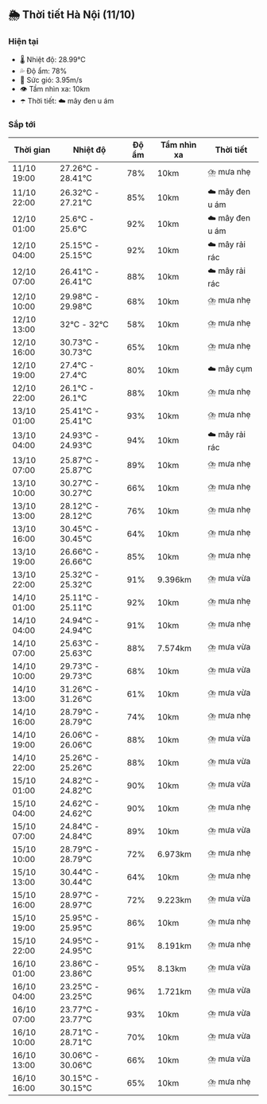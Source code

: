 ## 🌦️ Thời tiết Hà Nội (11/10)

### Hiện tại

- 🌡️ Nhiệt độ: 28.99℃
- 💦 Độ ẩm: 78%
- 💨 Sức gió: 3.95m/s
- 👁️ Tầm nhìn xa: 10km
- ☂️ Thời tiết: ☁️ mây đen u ám

### Sắp tới

| Thời gian | Nhiệt độ | Độ ẩm | Tầm nhìn xa | Thời tiết |
| --- | --- | --- | --- | --- |
| 11/10 19:00 | 27.26℃ - 28.41℃ | 78% | 10km | ⛈️ mưa nhẹ |
| 11/10 22:00 | 26.32℃ - 27.21℃ | 85% | 10km | ☁️ mây đen u ám |
| 12/10 01:00 | 25.6℃ - 25.6℃ | 92% | 10km | ☁️ mây đen u ám |
| 12/10 04:00 | 25.15℃ - 25.15℃ | 92% | 10km | ☁️ mây rải rác |
| 12/10 07:00 | 26.41℃ - 26.41℃ | 88% | 10km | ☁️ mây rải rác |
| 12/10 10:00 | 29.98℃ - 29.98℃ | 68% | 10km | ⛈️ mưa nhẹ |
| 12/10 13:00 | 32℃ - 32℃ | 58% | 10km | ⛈️ mưa nhẹ |
| 12/10 16:00 | 30.73℃ - 30.73℃ | 65% | 10km | ⛈️ mưa nhẹ |
| 12/10 19:00 | 27.4℃ - 27.4℃ | 80% | 10km | ☁️ mây cụm |
| 12/10 22:00 | 26.1℃ - 26.1℃ | 88% | 10km | ⛈️ mưa nhẹ |
| 13/10 01:00 | 25.41℃ - 25.41℃ | 93% | 10km | ⛈️ mưa nhẹ |
| 13/10 04:00 | 24.93℃ - 24.93℃ | 94% | 10km | ☁️ mây rải rác |
| 13/10 07:00 | 25.87℃ - 25.87℃ | 89% | 10km | ⛈️ mưa nhẹ |
| 13/10 10:00 | 30.27℃ - 30.27℃ | 66% | 10km | ⛈️ mưa nhẹ |
| 13/10 13:00 | 28.12℃ - 28.12℃ | 76% | 10km | ⛈️ mưa nhẹ |
| 13/10 16:00 | 30.45℃ - 30.45℃ | 64% | 10km | ⛈️ mưa nhẹ |
| 13/10 19:00 | 26.66℃ - 26.66℃ | 85% | 10km | ⛈️ mưa nhẹ |
| 13/10 22:00 | 25.32℃ - 25.32℃ | 91% | 9.396km | ⛈️ mưa vừa |
| 14/10 01:00 | 25.11℃ - 25.11℃ | 92% | 10km | ⛈️ mưa nhẹ |
| 14/10 04:00 | 24.94℃ - 24.94℃ | 91% | 10km | ⛈️ mưa nhẹ |
| 14/10 07:00 | 25.63℃ - 25.63℃ | 88% | 7.574km | ⛈️ mưa vừa |
| 14/10 10:00 | 29.73℃ - 29.73℃ | 68% | 10km | ⛈️ mưa vừa |
| 14/10 13:00 | 31.26℃ - 31.26℃ | 61% | 10km | ⛈️ mưa vừa |
| 14/10 16:00 | 28.79℃ - 28.79℃ | 74% | 10km | ⛈️ mưa nhẹ |
| 14/10 19:00 | 26.06℃ - 26.06℃ | 88% | 10km | ⛈️ mưa vừa |
| 14/10 22:00 | 25.26℃ - 25.26℃ | 88% | 10km | ⛈️ mưa vừa |
| 15/10 01:00 | 24.82℃ - 24.82℃ | 90% | 10km | ⛈️ mưa vừa |
| 15/10 04:00 | 24.62℃ - 24.62℃ | 90% | 10km | ⛈️ mưa nhẹ |
| 15/10 07:00 | 24.84℃ - 24.84℃ | 89% | 10km | ⛈️ mưa vừa |
| 15/10 10:00 | 28.79℃ - 28.79℃ | 72% | 6.973km | ⛈️ mưa nhẹ |
| 15/10 13:00 | 30.44℃ - 30.44℃ | 64% | 10km | ⛈️ mưa nhẹ |
| 15/10 16:00 | 28.97℃ - 28.97℃ | 72% | 9.223km | ⛈️ mưa vừa |
| 15/10 19:00 | 25.95℃ - 25.95℃ | 86% | 10km | ⛈️ mưa nhẹ |
| 15/10 22:00 | 24.95℃ - 24.95℃ | 91% | 8.191km | ⛈️ mưa nhẹ |
| 16/10 01:00 | 23.86℃ - 23.86℃ | 95% | 8.13km | ⛈️ mưa vừa |
| 16/10 04:00 | 23.25℃ - 23.25℃ | 96% | 1.721km | ⛈️ mưa vừa |
| 16/10 07:00 | 23.77℃ - 23.77℃ | 93% | 10km | ⛈️ mưa vừa |
| 16/10 10:00 | 28.71℃ - 28.71℃ | 70% | 10km | ⛈️ mưa vừa |
| 16/10 13:00 | 30.06℃ - 30.06℃ | 66% | 10km | ⛈️ mưa vừa |
| 16/10 16:00 | 30.15℃ - 30.15℃ | 65% | 10km | ⛈️ mưa nhẹ |
